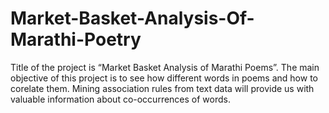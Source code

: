 # Market-Basket-Analysis-Of-Marathi-Poetry
Title of the project is “Market Basket Analysis of Marathi Poems”. The main objective of this project is to see how different words in poems and how to corelate them. Mining association rules from text data will provide us with valuable information about co-occurrences of words. 
